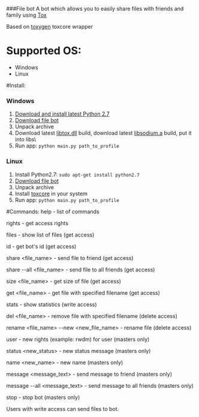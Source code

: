 ###File bot
A bot which allows you to easily share files with friends and family using [Tox](https://tox.chat/)

Based on [toxygen](https://github.com/xveduk/toxygen/) toxcore wrapper


# Supported OS:
- Windows
- Linux

#Install:

### Windows

1. [Download and install latest Python 2.7](https://www.python.org/downloads/windows/)
2. [Download file bot](https://github.com/ingvar1995/filebot/archive/master.zip)
3. Unpack archive  
4. Download latest [libtox.dll](https://build.tox.chat/view/libtoxcore/job/libtoxcore_build_windows_x86_shared_release/lastSuccessfulBuild/artifact/libtoxcore_build_windows_x86_shared_release.zip) build, download latest [libsodium.a](https://build.tox.chat/view/libsodium/job/libsodium_build_windows_x86_static_release/lastSuccessfulBuild/artifact/libsodium_build_windows_x86_static_release.zip) build, put it into libs\
5. Run app:
``python main.py path_to_profile``


### Linux

1. Install Python2.7: ``sudo apt-get install python2.7``
2. [Download file bot](https://github.com/ingvar1995/filebot/archive/master.zip)
3. Unpack archive 
4. Install [toxcore](https://github.com/irungentoo/toxcore/blob/master/INSTALL.md) in your system
5. Run app:
``python main.py path_to_profile``

#Commands:
help - list of commands

rights - get access rights

files - show list of files (get access)

id - get bot's id (get access)

share <ToxID> <file_name> - send file to friend (get access)

share --all <file_name> - send file to all friends (get access)

size <file_name> - get size of file (get access)

get <file_name> - get file with specified filename (get access)

stats - show statistics (write access)

del <file_name> - remove file with specified filename (delete access)

rename <file_name> --new <new_file_name> - rename file (delete access)

user <ToxID> <rights> - new rights (example: rwdm) for user (masters only)

status <new_status> - new status message (masters only)

name <new_name> - new name (masters only)

message <ToxID> <message_text> - send message to friend (masters only)

message --all <message_text> - send message to all friends (masters only)

stop - stop bot (masters only)


Users with write access can send files to bot.
